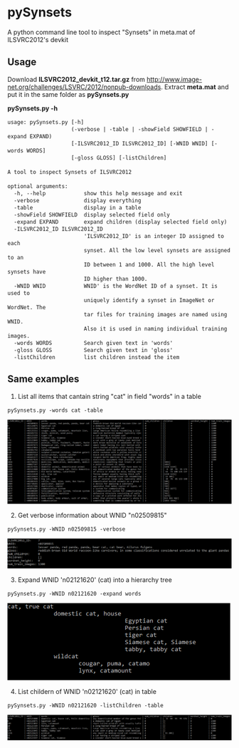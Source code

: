 # pySynsets
A python command line tool to inspect "Synsets" in meta.mat of ILSVRC2012's devkit

## Usage
Download **ILSVRC2012_devkit_t12.tar.gz** from http://www.image-net.org/challenges/LSVRC/2012/nonpub-downloads.
Extract **meta.mat** and put it in the same folder as **pySynsets.py**

**pySynsets.py -h**
```
usage: pySynsets.py [-h]
                    (-verbose | -table | -showField SHOWFIELD | -expand EXPAND)
                    [-ILSVRC2012_ID ILSVRC2012_ID] [-WNID WNID] [-words WORDS]
                    [-gloss GLOSS] [-listChildren]

A tool to inspect Synsets of ILSVRC2012

optional arguments:
  -h, --help            show this help message and exit
  -verbose              display everything
  -table                display in a table
  -showField SHOWFIELD  display selected field only
  -expand EXPAND        expand children (display selected field only)
  -ILSVRC2012_ID ILSVRC2012_ID
                        'ILSVRC2012_ID' is an integer ID assigned to each
                        synset. All the low level synsets are assigned to an
                        ID between 1 and 1000. All the high level synsets have
                        ID higher than 1000.
  -WNID WNID            WNID' is the WordNet ID of a synset. It is used to
                        uniquely identify a synset in ImageNet or WordNet. The
                        tar files for training images are named using WNID.
                        Also it is used in naming individual training images.
  -words WORDS          Search given text in 'words'
  -gloss GLOSS          Search given text in 'gloss'
  -listChildren         list children instead the item
```
## Same examples
1. List all items that cantain string "cat" in field "words" in a table
```
pySynsets.py -words cat -table
```
![alt text](https://raw.githubusercontent.com/poke30744/pySynsets/master/images/example1.PNG)

2. Get verbose information about WNID "n02509815"
```
pySynsets.py -WNID n02509815 -verbose
```
![alt text](https://raw.githubusercontent.com/poke30744/pySynsets/master/images/example2.PNG)

3. Expand WNID 'n02121620' (cat) into a hierarchy tree
```
pySynsets.py -WNID n02121620 -expand words
```
![alt text](https://raw.githubusercontent.com/poke30744/pySynsets/master/images/example3.PNG)

4. List childern of WNID 'n02121620' (cat) in table
```
pySynsets.py -WNID n02121620 -listChildren -table
```
![alt text](https://raw.githubusercontent.com/poke30744/pySynsets/master/images/example4.PNG)
